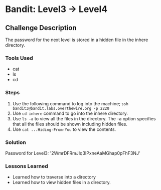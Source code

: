 # Bandit: Level3 -> Level4

## Challenge Description

The password for the next level is stored in a hidden file in the inhere directory.

### Tools Used

- cat
- ls
- cd

### Steps

1. Use the following command to log into the machine;
   `ssh bandit3@bandit.labs.overthewire.org -p 2220`
2. Use `cd inhere` command to go into the inhere directory.
3. Use `ls -a` to view all the files in the directory. The -a option specifies that all the files should be shown including hidden files.
4. Use `cat ...Hiding-From-You` to view the contents.

### Solution

Password for Level3: '2WmrDFRmJIq3IPxneAaMGhap0pFhF3NJ'

### Lessons Learned

- Learned how to traverse into a directory
- Learned how to view hidden files in a directory.
